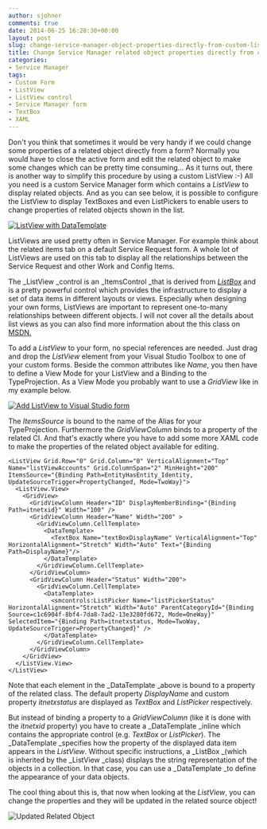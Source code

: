 ```yaml
---
author: sjohner
comments: true
date: 2014-06-25 16:28:30+00:00
layout: post
slug: change-service-manager-object-properties-directly-from-custom-listview
title: Change Service Manager related object properties directly from custom ListView
categories:
- Service Manager
tags:
- Custom Form
- ListView
- ListView control
- Service Manager form
- TextBox
- XAML
---
```


Don't you think that sometimes it would be very handy if we could change some properties of a related object directly from a form? Normally you would have to close the active form and edit the related object to make some changes which can be pretty time consuming...
As it turns out, there is another way to simplify this procedure by using a custom ListView :-) All you need is a custom Service Manager form which contains a _ListView_ to display related objects. And as you can see below, it is possible to configure the ListView to display TextBoxes and even ListPickers to enable users to change properties of related objects shown in the list.

[![ListView with DataTemplate](/images/listviewdatatemplate.png?w=604)](/images/listviewdatatemplate.png)<!-- more -->

ListViews are used pretty often in Service Manager. For example think about the related items tab on a default Service Request form. A whole lot of ListViews are used on this tab to display all the relationships between the Service Request and other Work and Config Items.

The _ListView _control is an _ItemsControl _that is derived from [_ListBox_](http://msdn.microsoft.com/en-us/library/system.windows.controls.listbox.aspx) and is a pretty powerful control which provides the infrastructure to display a set of data items in different layouts or views. Especially when designing your own forms, ListViews are important to represent one-to-many relationships between different objects. I will not cover all the details about list views as you can also find more information about the this class on [MSDN.](http://msdn.microsoft.com/en-us/library/ms750972)


To add a _ListView_ to your form, no special references are needed. Just drag and drop the _ListView_ element from your Visual Studio Toolbox to one of your custom forms. Beside the common attributes like _Name_, you then have to define a View Mode for your ListView and a Binding to the TypeProjection. As a View Mode you probably want to use a _GridView_ like in my example below.




[![Add ListView to Visual Studio form](/images/addlistview.png?w=604)](/images/addlistview.png)




The _ItemsSource_ is bound to the name of the Alias for your TypeProjection. Furthermore the _GridViewColumn_ binds to a property of the related CI. And that's exactly where you have to add some more XAML code to make the properties of the related object available for editing.


 

    
    <ListView Grid.Row="0" Grid.Column="0" VerticalAlignment="Top" Name="listViewAccounts" Grid.ColumnSpan="2" MinHeight="200" ItemsSource="{Binding Path=EntityHasEntity_Identity, UpdateSourceTrigger=PropertyChanged, Mode=TwoWay}">
      <ListView.View>
        <GridView>
          <GridViewColumn Header="ID" DisplayMemberBinding="{Binding Path=itnetxid}" Width="100" />
          <GridViewColumn Header="Name" Width="200" >
            <GridViewColumn.CellTemplate>
              <DataTemplate>
                <TextBox Name="textBoxDisplayName" VerticalAlignment="Top" HorizontalAlignment="Stretch" Width="Auto" Text="{Binding Path=DisplayName}"/>
              </DataTemplate>
            </GridViewColumn.CellTemplate>
          </GridViewColumn>
          <GridViewColumn Header="Status" Width="200">
            <GridViewColumn.CellTemplate>
              <DataTemplate>
                <smcontrols:ListPicker Name="listPickerStatus" HorizontalAlignment="Stretch" Width="Auto" ParentCategoryId="{Binding Source=c1c6904f-8bf4-7da8-7ad2-13e3280fd672, Mode=OneWay}" SelectedItem="{Binding Path=itnetxstatus, Mode=TwoWay, UpdateSourceTrigger=PropertyChanged}" />
              </DataTemplate>
            </GridViewColumn.CellTemplate>
          </GridViewColumn>
        </GridView>
      </ListView.View>
    </ListView>



Note that each element in the _DataTemplate _above is bound to a property of the related class. The default property _DisplayName_ and custom property _itnetxstatus_ are displayed as _TextBox_ and _ListPicker_ respectively.

But instead of binding a property to a _GridViewColumn_ (like it is done with the _itnetxid_ property) you have to create a _DataTemplate _inline which contains the appropriate control (e.g. _TextBox_ or _ListPicker_). The _DataTemplate _specifies how the property of the displayed data item appears in the _ListView_. Without specific instructions, a _ListBox _(which is inherited by the _ListView _class) displays the string representation of the objects in a collection. In that case, you can use a _DataTemplate _to define the appearance of your data objects.

The cool thing about this is, that now when looking at the _ListView_, you can change the properties and they will be updated in the related source object!

![Updated Related Object](/images/updatedrelatedobject.png?w=604)
